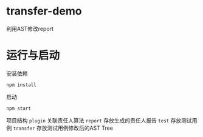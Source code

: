 # transfer-demo
利用AST修改report

# 运行与启动
安装依赖
```
npm install
```

启动
```
npm start
```

项目结构
`plugin`  关联责任人算法
`report` 存放生成的责任人报告
`test` 存放测试用例
`transfer` 存放测试用例修改后的AST Tree
